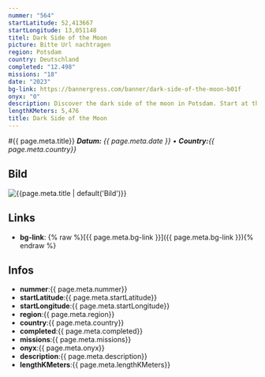 ```yaml
---
nummer: "564"
startLatitude: 52,413667
startLongitude: 13,051148
titel: Dark Side of the Moon
picture: Bitte Url nachtragen
region: Potsdam
country: Deutschland
completed: "12.498"
missions: "18"
date: "2023"
bg-link: https://bannergress.com/banner/dark-side-of-the-moon-b01f
onyx: "0"
description: Discover the dark side of the moon in Potsdam. Start at the Fachhochschule and move towards Nauener Tor.
lengthKMeters: 5,476
title: Dark Side of the Moon
---
```


#{{ page.meta.title}}
_**Datum:** {{ page.meta.date }} • **Country:**{{ page.meta.country}}_

## Bild
![{{page.meta.title | default('Bild')}}]({{page.meta.picture}})

## Links
- **bg-link**: {% raw %}[{{ page.meta.bg-link }}]({{ page.meta.bg-link }}){% endraw %}

## Infos
- **nummer**:{{ page.meta.nummer}}
- **startLatitude**:{{ page.meta.startLatitude}}
- **startLongitude**:{{ page.meta.startLongitude}}
- **region**:{{ page.meta.region}}
- **country**:{{ page.meta.country}}
- **completed**:{{ page.meta.completed}}
- **missions**:{{ page.meta.missions}}
- **onyx**:{{ page.meta.onyx}}
- **description**:{{ page.meta.description}}
- **lengthKMeters**:{{ page.meta.lengthKMeters}}

